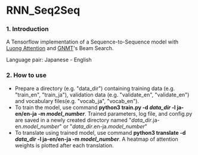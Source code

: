 # RNN_Seq2Seq
### 1. Introduction
A Tensorflow implementation of a Sequence-to-Sequence model with [Luong Attention](https://arxiv.org/pdf/1508.04025.pdf) and [GNMT](https://arxiv.org/abs/1609.08144)'s Beam Search.

Language pair: Japanese - English

### 2. How to use
- Prepare a directory (e.g. "data_dir") containing training data (e.g. "train_en", "train_ja"), validation data (e.g. "validate_en", "validate_en") and vocabulary files(e.g. "vocab_ja", "vocab_en").
- To train the model, use command **python3 train.py -d *data_dir* -l ja-en/en-ja -m *model_number***. Trained parameters, log file, and config.py are saved in a newly created directory named "*data_dir*.ja-en.*model_number*" or "*data_dir*.en-ja.*model_number*"
- To translate using trained model, use command **python3 translate -d *data_dir* -l ja-en/en-ja -m *model_number***. A heatmap of attention weights is plotted after each translation.
